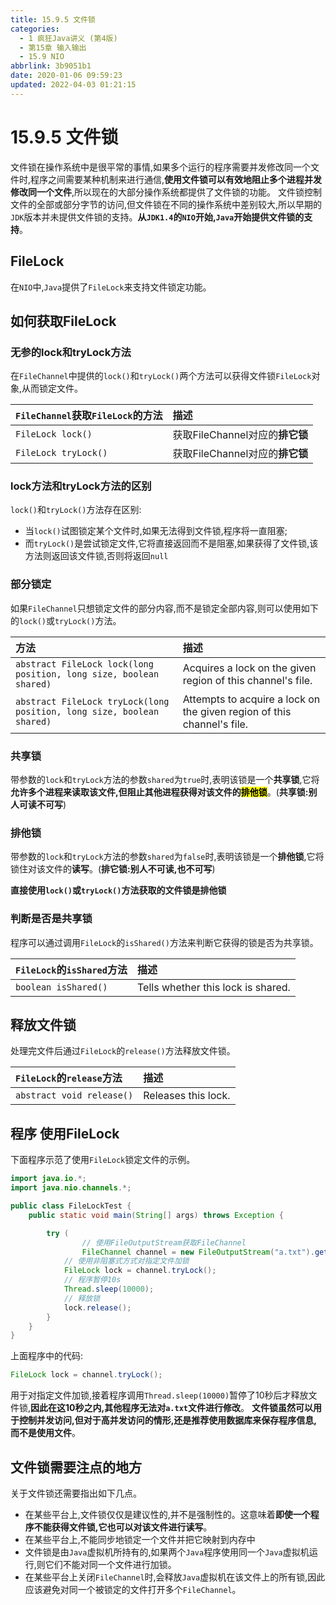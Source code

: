```yaml
---
title: 15.9.5 文件锁
categories: 
  - 1 疯狂Java讲义 (第4版)
  - 第15章 输入输出
  - 15.9 NIO
abbrlink: 3b9051b1
date: 2020-01-06 09:59:23
updated: 2022-04-03 01:21:15
---
```

# 15.9.5 文件锁
文件锁在操作系统中是很平常的事情,如果多个运行的程序需要并发修改同一个文件时,程序之间需要某种机制来进行通信,**使用文件锁可以有效地阻止多个进程并发修改同一个文件**,所以现在的大部分操作系统都提供了文件锁的功能。
文件锁控制文件的全部或部分字节的访问,但文件锁在不同的操作系统中差别较大,所以早期的`JDK`版本并未提供文件锁的支持。**从`JDK1.4`的`NIO`开始,`Java`开始提供文件锁的支持**。
## FileLock
在`NIO`中,`Java`提供了`FileLock`来支持文件锁定功能。
## 如何获取FileLock
### 无参的lock和tryLock方法
在`FileChannel`中提供的`lock()`和`tryLock()`两个方法可以获得文件锁`FileLock`对象,从而锁定文件。

|`FileChannel`获取`FileLock`的方法|描述|
|:--|:--|
|`FileLock lock()`|获取FileChannel对应的**排它锁**|
|`FileLock tryLock()`|获取FileChannel对应的**排它锁**|

### lock方法和tryLock方法的区别
`lock()`和`tryLock()`方法存在区别:
- 当`lock()`试图锁定某个文件时,如果无法得到文件锁,程序将一直阻塞;
- 而`tryLock()`是尝试锁定文件,它将直接返回而不是阻塞,如果获得了文件锁,该方法则返回该文件锁,否则将返回`null`

### 部分锁定
如果`FileChannel`只想锁定文件的部分内容,而不是锁定全部内容,则可以使用如下的`lock()`或`tryLock()`方法。

|方法|描述|
|:--|:--|
|`abstract FileLock lock(long position, long size, boolean shared)`|Acquires a lock on the given region of this channel's file.|
|`abstract FileLock tryLock(long position, long size, boolean shared)`|Attempts to acquire a lock on the given region of this channel's file.|

### 共享锁
带参数的`lock`和`tryLock`方法的参数`shared`为`true`时,表明该锁是一个**共享锁**,它将**允许多个进程来读取该文件,但阻止其他进程获得对该文件的<mark>排他锁</mark>**。(**共享锁:别人可读不可写**)
### 排他锁
带参数的`lock`和`tryLock`方法的参数`shared`为`false`时,表明该锁是一个**排他锁**,它将锁住对该文件的**读写**。(**排它锁:别人不可读,也不可写**)

**直接使用`lock()`或`tryLock()`方法获取的文件锁是排他锁**
### 判断是否是共享锁
程序可以通过调用`FileLock`的`isShared()`方法来判断它获得的锁是否为共享锁。

|`FileLock`的`isShared`方法|描述|
|:--|:--|
|`boolean isShared()`|Tells whether this lock is shared.|

## 释放文件锁
处理完文件后通过`FileLock`的`release()`方法释放文件锁。

|`FileLock`的`release`方法|描述|
|:--|:--|
|`abstract void release()`|Releases this lock.|

## 程序 使用FileLock
下面程序示范了使用`FileLock`锁定文件的示例。
```java
import java.io.*;
import java.nio.channels.*;

public class FileLockTest {
    public static void main(String[] args) throws Exception {

        try (
                // 使用FileOutputStream获取FileChannel
                FileChannel channel = new FileOutputStream("a.txt").getChannel()) {
            // 使用非阻塞式方式对指定文件加锁
            FileLock lock = channel.tryLock();
            // 程序暂停10s
            Thread.sleep(10000);
            // 释放锁
            lock.release();
        }
    }
}
```
上面程序中的代码:
```java
FileLock lock = channel.tryLock();
```
用于对指定文件加锁,接着程序调用`Thread.sleep(10000)`暂停了10秒后才释放文件锁,**因此在这10秒之内,其他程序无法对`a.txt`文件进行修改**。
**文件锁虽然可以用于控制并发访问,但对于高并发访问的情形,还是推荐使用数据库来保存程序信息,而不是使用文件**。

## 文件锁需要注点的地方
关于文件锁还需要指出如下几点。
- 在某些平台上,文件锁仅仅是建议性的,并不是强制性的。这意味着**即使一个程序不能获得文件锁,它也可以对该文件进行读写**。
- 在某些平台上,不能同步地锁定一个文件并把它映射到内存中
- 文件锁是由`Java`虚拟机所持有的,如果两个`Java`程序使用同一个`Java`虚拟机运行,则它们不能对同一个文件进行加锁。
- 在某些平台上关闭`FileChannel`时,会释放`Java`虚拟机在该文件上的所有锁,因此应该避免对同一个被锁定的文件打开多个`FileChannel`。
